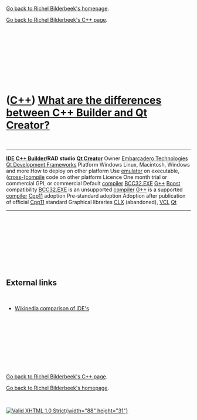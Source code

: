 [Go back to Richel Bilderbeek's homepage](index.htm).

[Go back to Richel Bilderbeek's C++ page](Cpp.htm).

 

 

 

 

 

([C++](Cpp.htm)) [What are the differences between C++ Builder and Qt Creator?](CppCompareCppBuilderQt.htm)
===========================================================================================================

 

  ------------------------------------- ---------------------------------------------------------------------------- ---------------------------------------------------------------------------------
  **[IDE](CppIde.htm)**                 **[C++ Builder](CppBuilder.htm)/RAD studio**                                 **[Qt Creator](CppQtCreator.htm)**
  Owner                                 [Embarcadero Technologies](http://www.embarcadero.com)                       [Qt Development Frameworks](http://qt.nokia.com)
  Platform                              Windows                                                                      Linux, Macintosh, Windows and more
  How to deploy on other platform       Use [emulator](CppEmulator.htm) on executable,                               ([cross-](CppCrossCompile.htm))[compile](CppCompile.htm) code on other platform
  Licence                               One month trial or commercial                                                GPL or commercial
  Default [compiler](CppCompiler.htm)   [BCC32.EXE](CppBcc32Exe.htm)                                                 [G++](CppGpp.htm)
  [Boost](CppBoost.htm) compatibility   [BCC32.EXE](CppBcc32Exe.htm) is an unsupported [compiler](CppCompiler.htm)   [G++](CppGpp.htm) is a supported [compiler](CppCompiler.htm)
  [Cpp11](Cpp11.htm) adoption           Pre-standard adoption                                                        Adoption after publication of official [Cpp11](Cpp11.htm) standard
  Graphical libraries                   [CLX](CppClx.htm) (abandoned), [VCL](CppVcl.htm)                             [Qt](CppQt.htm)
  ------------------------------------- ---------------------------------------------------------------------------- ---------------------------------------------------------------------------------

 

 

 

 

 

External links
--------------

 

-   [Wikipedia comparison of
    IDE's](http://en.wikipedia.org/wiki/Comparison_of_integrated_development_environments)

 

 

 

 

 

[Go back to Richel Bilderbeek's C++ page](Cpp.htm).

[Go back to Richel Bilderbeek's homepage](index.htm).

 

[![Valid XHTML 1.0
Strict](http://www.w3.org/Icons/valid-xhtml10){width="88"
height="31"}](http://validator.w3.org/check?uri=referer)
